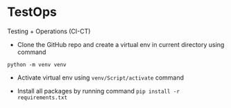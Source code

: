 # TestOps

Testing + Operations (CI-CT)

* Clone the GitHub repo and create a virtual env in current directory using command

```commandline
python -m venv venv
```

* Activate virtual env using `venv/Script/activate` command

* Install all packages by running command `pip install -r requirements.txt`